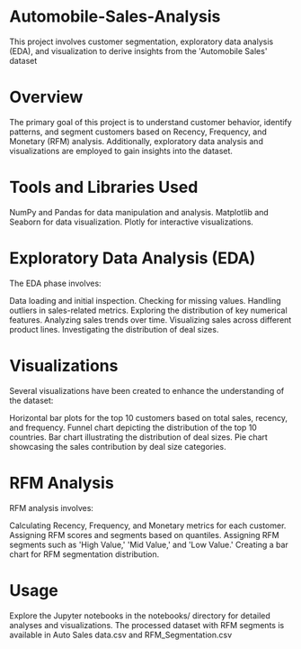 # Automobile-Sales-Analysis
This project involves customer segmentation, exploratory data analysis (EDA), and visualization to derive insights from the 'Automobile Sales' dataset

# Overview
The primary goal of this project is to understand customer behavior, identify patterns, and segment customers based on Recency, Frequency, and Monetary (RFM) analysis. Additionally, exploratory data analysis and visualizations are employed to gain insights into the dataset.

# Tools and Libraries Used
NumPy and Pandas for data manipulation and analysis.
Matplotlib and Seaborn for data visualization.
Plotly for interactive visualizations.

# Exploratory Data Analysis (EDA)
The EDA phase involves:

Data loading and initial inspection.
Checking for missing values.
Handling outliers in sales-related metrics.
Exploring the distribution of key numerical features.
Analyzing sales trends over time.
Visualizing sales across different product lines.
Investigating the distribution of deal sizes.

# Visualizations
Several visualizations have been created to enhance the understanding of the dataset:

Horizontal bar plots for the top 10 customers based on total sales, recency, and frequency.
Funnel chart depicting the distribution of the top 10 countries.
Bar chart illustrating the distribution of deal sizes.
Pie chart showcasing the sales contribution by deal size categories.

# RFM Analysis
RFM analysis involves:

Calculating Recency, Frequency, and Monetary metrics for each customer.
Assigning RFM scores and segments based on quantiles.
Assigning RFM segments such as 'High Value,' 'Mid Value,' and 'Low Value.'
Creating a bar chart for RFM segmentation distribution.


# Usage
Explore the Jupyter notebooks in the notebooks/ directory for detailed analyses and visualizations. The processed dataset with RFM segments is available in Auto Sales data.csv and RFM_Segmentation.csv
